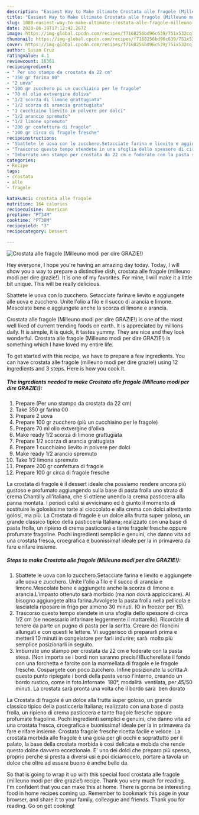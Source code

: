 ```yaml
---
description: "Easiest Way to Make Ultimate Crostata alle fragole (Milleuno modi per dire GRAZIE!)"
title: "Easiest Way to Make Ultimate Crostata alle fragole (Milleuno modi per dire GRAZIE!)"
slug: 1080-easiest-way-to-make-ultimate-crostata-alle-fragole-milleuno-modi-per-dire-grazie
date: 2020-06-19T17:12:42.267Z
image: https://img-global.cpcdn.com/recipes/f7168256bd96c639/751x532cq70/crostata-alle-fragole-milleuno-modi-per-dire-grazie-recipe-main-photo.jpg
thumbnail: https://img-global.cpcdn.com/recipes/f7168256bd96c639/751x532cq70/crostata-alle-fragole-milleuno-modi-per-dire-grazie-recipe-main-photo.jpg
cover: https://img-global.cpcdn.com/recipes/f7168256bd96c639/751x532cq70/crostata-alle-fragole-milleuno-modi-per-dire-grazie-recipe-main-photo.jpg
author: Susan Cruz
ratingvalue: 4.1
reviewcount: 16361
recipeingredient:
- " Per uno stampo da crostata da 22 cm"
- "350 gr farina 00"
- "2 uova"
- "100 gr zucchero pi un cucchiaino per le fragole"
- "70 ml olio extvergine doliva"
- "1/2 scorza di limone grattugiata"
- "1/2 scorza di arancia grattugiata"
- "1 cucchiaino lievito in polvere per dolci"
- "1/2 arancio spremuto"
- "1/2 limone spremuto"
- "200 gr confettura di fragole"
- "100 gr circa di fragole fresche"
recipeinstructions:
- "Sbattete le uova con lo zucchero.Setacciate farina e lievito e aggiungete alle uova e zucchero. Unite l&#39;olio a filo e il succo di arancia e limone.Mescolate bene e aggiungete anche la scorza di limone e arancia.L&#39;impasto ottenuto sarà morbido (ma non dovrà appiccicare). Al bisogno aggiungete altra farina.Avvolgete la pasta frolla nella pellicola e lasciatela riposare in frigo per almeno 30 minuti. (O in freezer per 15)."
- "Trascorso questo tempo stendete in una sfoglia dello spessore di circa 1/2 cm (se necessario infarinare leggermente il mattarello). Ricordate di tenere da parte un pugno di pasta per la scritta. Creare dei filoncini allungati e con questi le lettere. Vi suggerisco di prepararli prima e metterli 10 minuti in congelatore per farli indurire; sarà  molto più semplice posizionarli in seguito."
- "Imburrate uno stampo per crostata da 22 cm e foderate con la pasta stesa. (Non importa se i bordi non saranno precisi!)Bucherellate il fondo con una forchetta e farcite con la marmellata di fragole e le fragole fresche. Cospargete con poco zucchero. Infine posizionate la scritta.A questo punto ripiegate i bordi della pasta verso l&#39;interno, creando un bordo rustico, come in foto.Infornate  180°, modalità  ventilata, per 45/50 minuti. La crostata sarà pronta una volta che il bordo sarà  ben dorato"
categories:
- Recipe
tags:
- crostata
- alle
- fragole

katakunci: crostata alle fragole 
nutrition: 164 calories
recipecuisine: American
preptime: "PT34M"
cooktime: "PT38M"
recipeyield: "3"
recipecategory: Dessert

---
```



![Crostata alle fragole (Milleuno modi per dire GRAZIE!)](https://img-global.cpcdn.com/recipes/f7168256bd96c639/751x532cq70/crostata-alle-fragole-milleuno-modi-per-dire-grazie-recipe-main-photo.jpg)

Hey everyone, I hope you're having an amazing day today. Today, I will show you a way to prepare a distinctive dish, crostata alle fragole (milleuno modi per dire grazie!). It is one of my favorites. For mine, I will make it a little bit unique. This will be really delicious.

Sbattete le uova con lo zucchero. Setacciate farina e lievito e aggiungete alle uova e zucchero. Unite l&#39;olio a filo e il succo di arancia e limone. Mescolate bene e aggiungete anche la scorza di limone e arancia.

Crostata alle fragole (Milleuno modi per dire GRAZIE!) is one of the most well liked of current trending foods on earth. It is appreciated by millions daily. It is simple, it is quick, it tastes yummy. They are nice and they look wonderful. Crostata alle fragole (Milleuno modi per dire GRAZIE!) is something which I have loved my entire life.


To get started with this recipe, we have to prepare a few ingredients. You can have crostata alle fragole (milleuno modi per dire grazie!) using 12 ingredients and 3 steps. Here is how you cook it.

<!--inarticleads1-->

##### The ingredients needed to make Crostata alle fragole (Milleuno modi per dire GRAZIE!):

1. Prepare  (Per uno stampo da crostata da 22 cm)
1. Take 350 gr farina 00
1. Prepare 2 uova
1. Prepare 100 gr zucchero (più un cucchiaino per le fragole)
1. Prepare 70 ml olio extvergine d&#39;oliva
1. Make ready 1/2 scorza di limone grattugiata
1. Prepare 1/2 scorza di arancia grattugiata
1. Prepare 1 cucchiaino lievito in polvere per dolci
1. Make ready 1/2 arancio spremuto
1. Take 1/2 limone spremuto
1. Prepare 200 gr confettura di fragole
1. Prepare 100 gr circa di fragole fresche


La crostata di fragole è il dessert ideale che possiamo rendere ancora più gustoso e profumato aggiungendo sulla base di pasta frolla uno strato di crema Chantilly all&#39;italiana, che si ottiene unendo la crema pasticcera alla panna montata. I periodi caldi si avvicinano ed è giunto il momento di sostituire le golosissime torte al cioccolato e alla crema con dolci altrettanto golosi, ma più. La Crostata di fragole è un dolce alla frutta super goloso, un grande classico tipico della pasticceria Italiana; realizzato con una base di pasta frolla, un ripieno di crema pasticcera e tante fragole fresche oppure profumate fragoline. Pochi ingredienti semplici e genuini, che danno vita ad una crostata fresca, croegrafica e buonissima! ideale per la in primavera da fare e rifare insieme. 

<!--inarticleads2-->

##### Steps to make Crostata alle fragole (Milleuno modi per dire GRAZIE!):

1. Sbattete le uova con lo zucchero.Setacciate farina e lievito e aggiungete alle uova e zucchero. Unite l&#39;olio a filo e il succo di arancia e limone.Mescolate bene e aggiungete anche la scorza di limone e arancia.L&#39;impasto ottenuto sarà morbido (ma non dovrà appiccicare). Al bisogno aggiungete altra farina.Avvolgete la pasta frolla nella pellicola e lasciatela riposare in frigo per almeno 30 minuti. (O in freezer per 15).
1. Trascorso questo tempo stendete in una sfoglia dello spessore di circa 1/2 cm (se necessario infarinare leggermente il mattarello). Ricordate di tenere da parte un pugno di pasta per la scritta. Creare dei filoncini allungati e con questi le lettere. Vi suggerisco di prepararli prima e metterli 10 minuti in congelatore per farli indurire; sarà  molto più semplice posizionarli in seguito.
1. Imburrate uno stampo per crostata da 22 cm e foderate con la pasta stesa. (Non importa se i bordi non saranno precisi!)Bucherellate il fondo con una forchetta e farcite con la marmellata di fragole e le fragole fresche. Cospargete con poco zucchero. Infine posizionate la scritta.A questo punto ripiegate i bordi della pasta verso l&#39;interno, creando un bordo rustico, come in foto.Infornate  180°, modalità  ventilata, per 45/50 minuti. La crostata sarà pronta una volta che il bordo sarà  ben dorato


La Crostata di fragole è un dolce alla frutta super goloso, un grande classico tipico della pasticceria Italiana; realizzato con una base di pasta frolla, un ripieno di crema pasticcera e tante fragole fresche oppure profumate fragoline. Pochi ingredienti semplici e genuini, che danno vita ad una crostata fresca, croegrafica e buonissima! ideale per la in primavera da fare e rifare insieme. Crostata fragole fresche ricetta facile e veloce. La crostata morbida alle fragole è una gioia per gli occhi e soprattutto per il palato, la base della crostata morbida è così delicata e mobida che rende questo dolce davvero eccezionale. E&#39; uno dei dolci che preparo più spesso, proprio perchè si presta a diversi usi e poi diciamocelo, portare a tavola un dolce che oltre ad essere buono è anche bello da. 

So that is going to wrap it up with this special food crostata alle fragole (milleuno modi per dire grazie!) recipe. Thank you very much for reading. I'm confident that you can make this at home. There is gonna be interesting food in home recipes coming up. Remember to bookmark this page in your browser, and share it to your family, colleague and friends. Thank you for reading. Go on get cooking!
